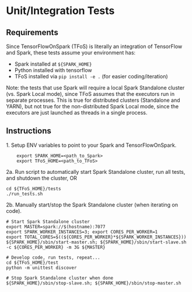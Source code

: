 # Unit/Integration Tests

## Requirements

Since TensorFlowOnSpark (TFoS) is literally an integration of TensorFlow and Spark, these tests assume your environment has:
- Spark installed at `${SPARK_HOME}`
- Python installed with tensorflow
- TFoS installed via `pip install -e .` (for easier coding/iteration)

Note: the tests that use Spark will require a local Spark Standalone cluster (vs. Spark Local mode), since TFoS assumes that the executors run in separate processes.  This is true for distributed clusters (Standalone and YARN), but not true for the non-distributed Spark Local mode, since the executors are just launched as threads in a single process.

## Instructions

1\. Setup ENV variables to point to your Spark and TensorFlowOnSpark.
```
    export SPARK_HOME=<path_to_Spark>
    export TFoS_HOME=<path_to_TFoS>
```
2a. Run script to automatically start Spark Standalone cluster, run all tests, and shutdown the cluster, OR
```
cd ${TFoS_HOME}/tests
./run_tests.sh
```
2b. Manually start/stop the Spark Standalone cluster (when iterating on code).
```
# Start Spark Standalone cluster
export MASTER=spark://$(hostname):7077
export SPARK_WORKER_INSTANCES=3; export CORES_PER_WORKER=1
export TOTAL_CORES=$((${CORES_PER_WORKER}*${SPARK_WORKER_INSTANCES}))
${SPARK_HOME}/sbin/start-master.sh; ${SPARK_HOME}/sbin/start-slave.sh -c ${CORES_PER_WORKER} -m 3G ${MASTER}

# Develop code, run tests, repeat...
cd ${TFoS_HOME}/test
python -m unittest discover

# Stop Spark Standalone cluster when done
${SPARK_HOME}/sbin/stop-slave.sh; ${SPARK_HOME}/sbin/stop-master.sh
```
